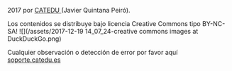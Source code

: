 2017 por [CATEDU ](/www.catedu.es)\(Javier Quintana Peiró\).

Los contenidos se distribuye bajo licencia Creative Commons tipo BY-NC-SA!
![](/assets/2017-12-19 14_07_24-creative commons images at DuckDuckGo.png)

Cualquier observación o detección de error por favor aquí [soporte.catedu.es](http://soporte.catedu.es/)
